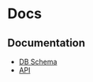 # Docs

## Documentation

- [DB Schema][]
- [API][]

[DB Schema]: ./docs/db_schema/db_schema.md
[API]: https://github.com/Athkarok/API/blob/main/README.md
